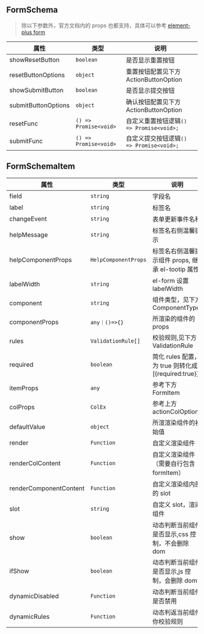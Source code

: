## FormSchema

> 除以下参数外，官方文档内的 props 也都支持，具体可以参考 [element-plus form](https://element-plus.org/#/zh-CN/component/form)

| 属性                | 类型                  | 说明                                     |
| ------------------- | --------------------- | ---------------------------------------- |
| showResetButton     | `boolean`             | 是否显示重置按钮                         |
| resetButtonOptions  | `object`              | 重置按钮配置见下方 ActionButtonOption    |
| showSubmitButton    | `boolean`             | 是否显示提交按钮                         |
| submitButtonOptions | `object`              | 确认按钮配置见下方 ActionButtonOption    |
| resetFunc           | `() => Promise<void>` | 自定义重置按钮逻辑`() => Promise<void>;` |
| submitFunc          | `() => Promise<void>` | 自定义提交按钮逻辑`() => Promise<void>;` |

## FormSchemaItem

| 属性                   | 类型                 | 说明                                                |
| ---------------------- | -------------------- | --------------------------------------------------- |
| field                  | `string`             | 字段名                                              |
| label                  | `string`             | 标签名                                              |
| changeEvent            | `string`             | 表单更新事件名称                                    |
| helpMessage            | `string`             | 标签名右侧温馨提示                                  |
| helpComponentProps     | `HelpComponentProps` | 标签名右侧温馨提示组件 props, 继承 el-tootip 属性   |
| labelWidth             | `string`             | el-form 设置 labelWidth                             |
| component              | `string`             | 组件类型，见下方 ComponentType                      |
| componentProps         | `any｜()=>{}`        | 所渲染的组件的 props                                |
| rules                  | `ValidationRule[]`   | 校验规则,见下方 ValidationRule                      |
| required               | `boolean`            | 简化 rules 配置，为 true 则转化成 [{required:true}] |
| itemProps              | `any`                | 参考下方 FormItem                                   |
| colProps               | `ColEx`              | 参考上方 actionColOptions                           |
| defaultValue           | `object`             | 所渲渲染组件的初始值                                |
| render                 | `Function`           | 自定义渲染组件                                      |
| renderColContent       | `Function`           | 自定义渲染组件（需要自行包含 formItem）             |
| renderComponentContent | `Function`           | 自定义渲染组内部的 slot                             |
| slot                   | `string`             | 自定义 slot，渲染组件                               |
| show                   | `boolean`            | 动态判断当前组件是否显示,css 控制，不会删除 dom     |
| ifShow                 | `boolean`            | 动态判断当前组件是否显示,js 控制，会删除 dom        |
| dynamicDisabled        | `Function`           | 动态判断当前组件是否禁用                            |
| dynamicRules           | `Function`           | 动态判返当前组件你校验规则                          |
